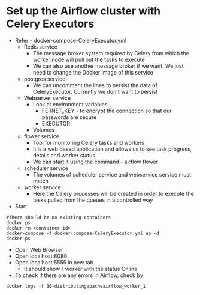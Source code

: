 # Set up the Airflow cluster with Celery Executors
- Refer - docker-compose-CeleryExecutor.yml
  - Redis service
    - The message broker system required by Celery from which the worker node will pull out the tasks to execute
    - We can also use another message broker if we want. We just need to change the Docker image of this service
  - postgres service
    - We can uncomment the lines to persist the data of CeleryExecutor. Currently we don't want to persist
  - Webserver service
    - Look at environment variables
      - FERNET_KEY - to encrypt the connection so that our passwords are secure
      - EXECUTOR
    - Volumes
  - flower service
    - Tool for monitoring Celery tasks and workers
    - It is a web based application and allows us to see task progress, details and worker status
    - We can start it using the command - airflow flower
  - scheduler service
    - The volumes of scheduler service and webservice service must match
  - worker service
    - Here the Celery processes will be created in order to execute the tasks pulled from the queues in a controlled way
- Start
```
#There should be no existing containers
docker ps
docker rm <container id>
docker-compose -f docker-compose-CeleryExecutor.yml up -d
docker ps
```

- Open Web Browser
- Open localhost:8080
- Open localhost:5555 in new tab
  - It should show 1 worker with the status Online
- To check if there are any errors in Airflow, check by
```
docker logs -f 10-distributingapacheairflow_worker_1
```
